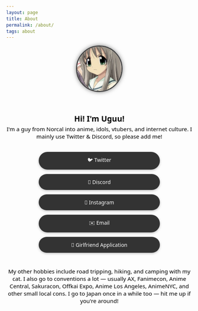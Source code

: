 ```yaml
---
layout: page
title: About
permalink: /about/
tags: about
---
```


<div style="text-align: center; font-family: 'Segoe UI', Tahoma, Geneva, Verdana, sans-serif; color: #000;">

<img src="https://raw.githubusercontent.com/moememes/moememes.github.io/refs/heads/master/52180.jpg" alt="Profile Picture" style="border-radius: 50%; border: 3px solid #444; box-shadow: 0 0 12px rgba(0, 0, 0, 0.5); width: 120px; height: 120px; object-fit: cover; margin-bottom: 1.5rem;" />

<h2 style="margin-bottom: 0.25rem; color: #000;">Hi! I'm Uguu!</h2>

<p style="max-width: 600px; margin: 0 auto; font-size: 0.95rem; color: #000;">
I'm a guy from Norcal into anime, idols, vtubers, and internet culture. I mainly use Twitter & Discord, so please add me!
</p>

<div style="margin-top: 2rem; display: flex; flex-direction: column; gap: 12px; align-items: center;">

  <a href="https://twitter.com/removeanime" target="_blank" style="background-color: #333; color: #fff; padding: 12px 24px; border-radius: 999px; text-decoration: none; font-weight: 200; box-shadow: 0 2px 6px rgba(0,0,0,0.25); width: 80%; max-width: 280px;">
    🐦 Twitter
  </a>

  <a href="https://discordapp.com/users/142198382532755456" target="_blank" style="background-color: #333; color: #fff; padding: 12px 24px; border-radius: 999px; text-decoration: none; font-weight: 200; box-shadow: 0 2px 6px rgba(0,0,0,0.25); width: 80%; max-width: 280px;">
    💬 Discord
  </a>

  <a href="https://instagram.com/yangliu239" target="_blank" style="background-color: #333; color: #fff; padding: 12px 24px; border-radius: 999px; text-decoration: none; font-weight: 200; box-shadow: 0 2px 6px rgba(0,0,0,0.25); width: 80%; max-width: 280px;">
    📸 Instagram
  </a>

  <a href="mailto:uguutera@gmail.com" style="background-color: #333; color: #fff; padding: 12px 24px; border-radius: 999px; text-decoration: none; font-weight: 200; box-shadow: 0 2px 6px rgba(0,0,0,0.25); width: 80%; max-width: 280px;">
    ✉️ Email
  </a>

  <a href="https://docs.google.com/forms/d/1hNmdFJyaf1n63h8Npyi1tAQzLXVJndm37VvKbW-MZgE/edit" target="_blank" style="background-color: #333; color: #fff; padding: 12px 24px; border-radius: 999px; text-decoration: none; font-weight: 200; box-shadow: 0 2px 6px rgba(0,0,0,0.25); width: 80%; max-width: 280px;">
    💖 Girlfriend Application
  </a>

</div>

<p style="max-width: 600px; margin: 2.5rem auto 0; font-size: 0.95rem; color: #000;">
My other hobbies include road tripping, hiking, and camping with my cat. I also go to conventions a lot — usually AX, Fanimecon, Anime Central, Sakuracon, Offkai Expo, Anime Los Angeles, AnimeNYC, and other small local cons. I go to Japan once in a while too — hit me up if you're around!
</p>

</div>
